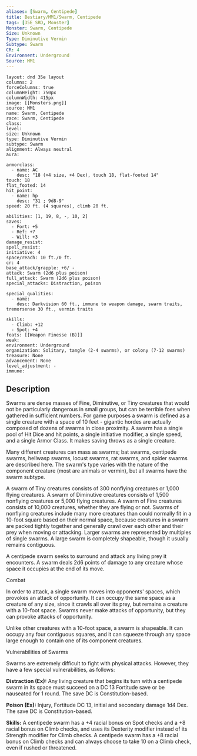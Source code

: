 ```yaml
---
aliases: [Swarm, Centipede]
title: Bestiary/MM1/Swarm, Centipede
tags: [35E_SRD, Monster]
Monster: Swarm, Centipede
Size: Unknown
Type: Diminutive Vermin
Subtype: Swarm
CR: 4
Environnent: Underground
Source: MM1
---
```


```statblock
layout: dnd 35e layout
columns: 2
forceColumns: true
columnHeight: 750px
columnWidth: 415px
image: [[Monsters.png]]
source: MM1
name: Swarm, Centipede
race: Swarm, Centipede
class: 
level: 
size: Unknown
type: Diminutive Vermin
subtype: Swarm
alignment: Always neutral
aura: 

armorclass:
  - name: AC
    desc: "18 (+4 size, +4 Dex), touch 18, flat-footed 14"
touch: 18
flat_footed: 14
hit_point:
  - name: hp
    desc: "31 ; 9d8-9"
speed: 20 ft. (4 squares), climb 20 ft.

abilities: [1, 19, 8, -, 10, 2]
saves:
  - Fort: +5
  - Ref: +7
  - Will: +3
damage_resist: 
spell_resist: 
initiative: 4
space/reach: 10 ft./0 ft.
cr: 4
base_attack/grapple: +6/ -
attack: Swarm (2d6 plus poison)
full_attack: Swarm (2d6 plus poison)
special_attacks: Distraction, poison

special_qualities:
  - name: 
    desc: Darkvision 60 ft., immune to weapon damage, swarm traits, tremorsense 30 ft., vermin traits

skills:
  - Climb: +12
  - Spot: +4
feats: [[Weapon Finesse (B)]]
weak: 
environment: Underground
organization: Solitary, tangle (2-4 swarms), or colony (7-12 swarms)
treasure: None
advancement: None
level_adjustment: -
immune: 
```

## Description

<p>Swarms are dense masses of Fine, Diminutive, or Tiny creatures that would not be particularly dangerous in small groups, but can be terrible foes when gathered in sufficient numbers. For game purposes a swarm is defined as a single creature with a space of 10 feet - gigantic hordes are actually composed of dozens of swarms in close proximity. A swarm has a single pool of Hit Dice and hit points, a single initiative modifier, a single speed, and a single Armor Class. It makes saving throws as a single creature.</p>
<p>Many different creatures can mass as swarms; bat swarms, centipede swarms, hellwasp swarms, locust swarms, rat swarms, and spider swarms are described here. The swarm's type varies with the nature of the component creature (most are animals or vermin), but all swarms have the swarm subtype.</p>
<p>A swarm of Tiny creatures consists of 300 nonflying creatures or 1,000 flying creatures. A swarm of Diminutive creatures consists of 1,500 nonflying creatures or 5,000 flying creatures. A swarm of Fine creatures consists of 10,000 creatures, whether they are flying or not. Swarms of nonflying creatures include many more creatures than could normally fit in a 10-foot square based on their normal space, because creatures in a swarm are packed tightly together and generally crawl over each other and their prey when moving or attacking. Larger swarms are represented by multiples of single swarms. A large swarm is completely shapeable, though it usually remains contiguous.</p>
<p>A centipede swarm seeks to surround and attack any living prey it encounters. A swarm deals 2d6 points of damage to any creature whose space it occupies at the end of its move.</p>
<p>Combat</p>
<p>In order to attack, a single swarm moves into opponents' spaces, which provokes an attack of opportunity. It can occupy the same space as a creature of any size, since it crawls all over its prey, but remains a creature with a 10-foot space. Swarms never make attacks of opportunity, but they can provoke attacks of opportunity.</p>
<p>Unlike other creatures with a 10-foot space, a swarm is shapeable. It can occupy any four contiguous squares, and it can squeeze through any space large enough to contain one of its component creatures.</p>
<p>Vulnerabilities of Swarms</p>
<p>Swarms are extremely difficult to fight with physical attacks. However, they have a few special vulnerabilities, as follows:</p>
<p>
            <b>Distraction (Ex):</b> Any living creature that begins its turn with a centipede swarm in its space must succeed on a DC 13 Fortitude save or be nauseated for 1 round. The save DC is Constitution-based.</p>
<p>
            <b>Poison (Ex):</b> Injury, Fortitude DC 13, initial and secondary damage 1d4 Dex. The save DC is Constitution-based.</p>
<p>
            <b>Skills:</b> A centipede swarm has a +4 racial bonus on Spot checks and a +8 racial bonus on Climb checks, and uses its Dexterity modifier instead of its Strength modifier for Climb checks. A centipede swarm has a +8 racial bonus on Climb checks and can always choose to take 10 on a Climb check, even if rushed or threatened.</p>